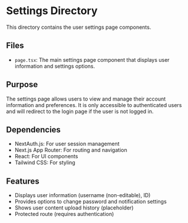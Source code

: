 # Settings Directory

This directory contains the user settings page components.

## Files

- `page.tsx`: The main settings page component that displays user information and settings options.

## Purpose

The settings page allows users to view and manage their account information and preferences. It is only accessible to authenticated users and will redirect to the login page if the user is not logged in.

## Dependencies

- NextAuth.js: For user session management
- Next.js App Router: For routing and navigation
- React: For UI components
- Tailwind CSS: For styling

## Features

- Displays user information (username (non-editable), ID)
- Provides options to change password and notification settings
- Shows user content upload history (placeholder)
- Protected route (requires authentication)
